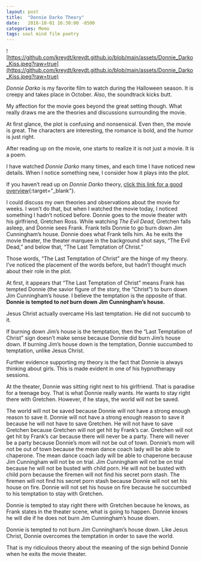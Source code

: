 ```yaml
---
layout: post
title:  "Donnie Darko Theory"
date:   2018-10-01 16:30:00 -0500
categories: Memo
tags: soul mind film poetry
---
```


![https://github.com/kreydt/kreydt.github.io/blob/main/assets/Donnie_Darko_Kiss.jpeg?raw=true](https://github.com/kreydt/kreydt.github.io/blob/main/assets/Donnie_Darko_Kiss.jpeg?raw=true)

*Donnie Darko* is my favorite film to watch during the Halloween season. It is creepy and takes place in October. Also, the soundtrack kicks butt.

My affection for the movie goes beyond the great setting though. What really draws me are the theories and discussions surrounding the movie.

At first glance, the plot is confusing and nonsensical. Even then, the movie is great. The characters are interesting, the romance is bold, and the humor is just right.

After reading up on the movie, one starts to realize it is not just a movie. It is a poem.

I have watched *Donnie Darko* many times, and each time I have noticed new details. When I notice something new, I consider how it plays into the plot.

If you haven’t read up on *Donnie Darko* theory, [click this link for a good overview](https://www.salon.com/2004/07/23/darko){:target="_blank"}.

I could discuss my own theories and observations about the movie for weeks. I won’t do that, but when I watched the movie today, I noticed something I hadn’t noticed before.
Donnie goes to the movie theater with his girlfriend, Gretchen Ross. While watching *The Evil Dead*, Gretchen falls asleep, and Donnie sees Frank. Frank tells Donnie to go burn down Jim Cunningham’s house. Donnie does what Frank tells him. As he exits the movie theater, the theater marquee in the background shot says, “The Evil Dead,” and below that, “The Last Temptation of Christ.”

Those words, “The Last Temptation of Christ” are the hinge of my theory. I’ve noticed the placement of the words before, but hadn’t thought much about their role in the plot.

At first, it appears that “The Last Temptation of Christ” means Frank has tempted Donnie (the savior figure of the story, the “Christ”) to burn down Jim Cunningham’s house. I believe the temptation is the opposite of that. **Donnie is tempted to *not* burn down Jim Cunningham’s house.**

Jesus Christ actually overcame His last temptation. He did not succumb to it.

If burning down Jim’s house is the temptation, then the “Last Temptation of Christ” sign doesn’t make sense because Donnie did burn Jim’s house down. If burning Jim’s house down is the temptation, Donnie succumbed to temptation, unlike Jesus Christ.

Further evidence supporting my theory is the fact that Donnie is always thinking about girls. This is made evident in one of his hypnotherapy sessions.

At the theater, Donnie was sitting right next to his girlfriend. That is paradise for a teenage boy. That is what Donnie really wants. He wants to stay right there with Gretchen. However, if he stays, the world will not be saved.

The world will not be saved because Donnie will not have a strong enough reason to save it. Donnie will not have a strong enough reason to save it because he will not have to save Gretchen. He will not have to save Gretchen because Gretchen will not get hit by Frank’s car. Gretchen will not get hit by Frank’s car because there will never be a party. There will never be a party because Donnie’s mom will not be out of town. Donnie’s mom will not be out of town because the mean dance coach lady will be able to chaperone. The mean dance coach lady will be able to chaperone because Jim Cunningham will not be on trial. Jim Cunningham will not be on trial because he will not be busted with child porn. He will not be busted with child porn because the firemen will not find his secret porn stash. The firemen will not find his secret porn stash because Donnie will not set his house on fire. Donnie will not set his house on fire because he succumbed to his temptation to stay with Gretchen.

Donnie is tempted to stay right there with Gretchen because he knows, as Frank states in the theater scene, what is going to happen. Donnie knows he will die if he does not burn Jim Cunningham’s house down.

Donnie is tempted to not burn Jim Cunningham’s house down. Like Jesus Christ, Donnie overcomes the temptation in order to save the world.

That is my ridiculous theory about the meaning of the sign behind Donnie when he exits the movie theater.